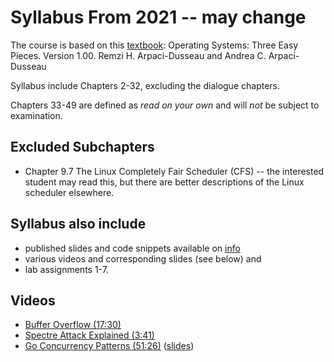 # Syllabus From 2021 -- may change

The course is based on this [textbook](http://pages.cs.wisc.edu/~remzi/OSTEP/):
Operating Systems: Three Easy Pieces. Version 1.00.
Remzi H. Arpaci-Dusseau and Andrea C. Arpaci-Dusseau

Syllabus include Chapters 2-32, excluding the dialogue chapters.

Chapters 33-49 are defined as *read on your own* and will *not* be subject to examination.

## Excluded Subchapters

- Chapter 9.7 The Linux Completely Fair Scheduler (CFS) -- the interested student may read this, but there are better descriptions of the Linux scheduler elsewhere.

## Syllabus also include

- published slides and code snippets available on [info](https://github.com/COURSE_TAG/info/)
- various videos and corresponding slides (see below) and
- lab assignments 1-7.

## Videos

- [Buffer Overflow (17:30)](https://youtu.be/1S0aBV-Waeo)
- [Spectre Attack Explained (3:41)](https://youtu.be/q3-xCvzBjGs)
- [Go Concurrency Patterns (51:26)](https://youtu.be/f6kdp27TYZs) ([slides](https://talks.golang.org/2012/concurrency.slide#1))
